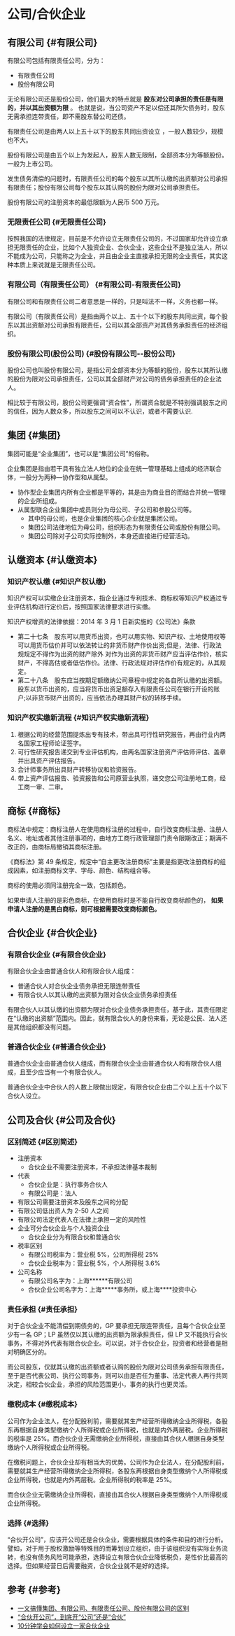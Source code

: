 # 公司/合伙企业


## 有限公司 {#有限公司}

有限公司包括有限责任公司，分为：

-   有限责任公司
-   股份有限公司

无论有限公司还是股份公司，他们最大的特点就是 **股东对公司承担的责任是有限的，并以其出资额为限** 。 也就是说，当公司资产不足以偿还其所欠债务时，股东无需承担连带责任，即不需股东替公司还债。

有限责任公司是由两人以上五十以下的股东共同出资设立 ，一般人数较少，规模也不大。

股份有限公司是由五个以上为发起人，股东人数无限制，全部资本分为等额股份。一般为上市公司。

发生债务清偿的问题时，有限责任公司的每个股东以其所认缴的出资额对公司承担有限责任；股份有限公司每个股东以其认购的股份为限对公司承担责任。

股份有限公司的注册资本的最低限额为人民币 500 万元。


### 无限责任公司 {#无限责任公司}

按照我国的法律规定，目前是不允许设立无限责任公司的，不过国家却允许设立承担无限责任的企业，比如个人独资企业、合伙企业，这些企业不是独立法人，所以不能成为公司，只能称之为企业，并且由企业主直接承担无限的企业责任，其实这种本质上来说就是无限责任公司。


### 有限公司（有限责任公司） {#有限公司-有限责任公司}

有限公司和有限责任公司二者意思是一样的，只是叫法不一样，义务也都一样。

有限公司（有限责任公司）是指由两个以上、五十个以下的股东共同出资，每个股东以其出资额对公司承担有限责任，公司以其全部资产对其债务承担责任的经济组织。


### 股份有限公司(股份公司) {#股份有限公司--股份公司}

股份公司也叫股份有限公司，是指公司全部资本分为等额的股份，股东以其所认缴的股份为限对公司承担责任，公司以其全部财产对公司的债务承担责任的企业法人。

相比较于有限公司，股份公司更强调“资合性”，所谓资合就是不特别强调股东之间的信任，因为人数众多，所以股东之间可以不认识，或者不需要认识.


## 集团 {#集团}

集团可能是“企业集团”，也可以是“集团公司”的俗称。

企业集团是指由若干具有独立法人地位的企业在统一管理基础上组成的经济联合体，一般分为两种—协作型和从属型。

-   协作型企业集团内所有企业都是平等的，其是由为商业目的而结合并统一管理的企业所组成。
-   从属型联合企业集团中成员则分为母公司、子公司和参股公司等。
    -   其中的母公司，也是企业集团的核心企业就是集团公司。
    -   集团公司法律地位为母公司，组织形态为有限责任公司或股份有限公司。
    -   集团公司除对子公司实际控制外，本身还直接进行经营活动。


## 认缴资本 {#认缴资本}


### 知识产权认缴 {#知识产权认缴}

知识产权可以实缴企业注册资本，指企业通过专利技术、商标权等知识产权通过专业评估机构进行定价后，按照国家法律要求进行实缴。

知识产权增资的法律依据：2014 年 3 月 1 日新实施的《公司法》条款

-   第二十七条　股东可以用货币出资，也可以用实物、知识产权、土地使用权等可以用货币估价并可以依法转让的非货币财产作价出资;但是，法律、行政法规规定不得作为出资的财产除外 对作为出资的非货币财产应当评估作价，核实财产，不得高估或者低估作价。法律、行政法规对评估作价有规定的，从其规定。
-   第二十八条　股东应当按期足额缴纳公司章程中规定的各自所认缴的出资额。股东以货币出资的，应当将货币出资足额存入有限责任公司在银行开设的账户;以非货币财产出资的，应当依法办理其财产权的转移手续。


### 知识产权实缴新流程 {#知识产权实缴新流程}

1.  根据公司的经营范围提炼出专有技术，带出具可行性研究报告，再由行业内两名国家工程师论证签字。
2.  可行性研究报告递交到专业评估机构，由两名国家注册资产评估师评估、盖章并出具资产评估报告。
3.  会计师事务所出具财产转移协议和验资报告。
4.  带上资产评估报告、验资报告和公司原营业执照，递交您公司注册地工商，经工商一审、二审。


## 商标 {#商标}

商标法中规定：商标注册人在使用商标注册的过程中，自行改变商标注册、注册人名义、地址或者其他注册事项的，由地方工商行政管理部门责令限期改正；期满不改正的，由商标局撤销其商标注册。

《商标法》第 49 条规定，规定中“自主更改注册商标”主要是指更改注册商标的组成因素，如注册商标文字、字母、颜色、结构组合等。

商标的使用必须同注册完全一致，包括颜色。

如果申请人注册的是彩色商标，在使用商标时是不能自行改变商标颜色的， **如果申请人注册的是黑白商标，则可根据需要改变商标颜色。**


## 合伙企业 {#合伙企业}


### 有限合伙企业 {#有限合伙企业}

有限合伙企业由普通合伙人和有限合伙人组成：

-   普通合伙人对合伙企业债务承担无限连带责任
-   有限合伙人以其认缴的出资额为限对合伙企业债务承担责任

有限合伙人以其认缴的出资额为限对合伙企业债务承担责任，基于此，其责任限定在“认缴的出资额”范围内。因此，就有限合伙人的身份来看，无论是公民、法人还是其他组织都没有问题。


### 普通合伙企业 {#普通合伙企业}

普通合伙企业由普通合伙人组成，而有限合伙企业由普通合伙人和有限合伙人组成，且至少应当有一个有限合伙人。

普通合伙企业中合伙人的人数上限做出规定，有限合伙企业由二个以上五十个以下合伙人设立。


## 公司及合伙 {#公司及合伙}


### 区别简述 {#区别简述}

-   注册资本
    -   合伙企业不需要注册资本，不承担法律基本裁制
-   代表
    -   合伙企业是：执行事务合伙人
    -   有限公司是：法人
-   有限公司需要注册资本及股东之间的分配
-   有限公司低出资人为 2-50 人之间
-   有限公司法定代表人在法律上承担一定的风险性
-   企业可分合伙企业与个人独资企业
    -   合伙企业分为有限合伙和普通合伙
-   税率区别
    -   有限公司税率为：营业税 5%，公司所得税 25%
    -   合伙企业税率为：营业税 5%，个人所得税 3.6%
-   公司名称
    -   有限公司名字为：上海\*\*\*\*\*\*有限公司
    -   合伙企业公司名字为：上海\*\*\*\*\*事务所，或上海\*\*\*\*投资中心


### 责任承担 {#责任承担}

对于合伙企业不能清偿到期债务的，GP 要承担无限连带责任，且每个合伙企业至少有一名 GP；LP 虽然仅以其认缴的出资额为限承担责任，但 LP 又不能执行合伙事务，不得对外代表有限合伙企业。可以说，对于合伙企业，投资者和经营者是相对明确区分的。

而公司股东，仅就其认缴的出资额或者认购的股份为限对公司债务承担有限责任，至于是否代表公司、执行公司事务，则可以由是否任为董事、法定代表人再行共同决定，相较合伙企业，承担的风险范围更小，事务的执行也更灵活。


### 缴税成本 {#缴税成本}

公司作为企业法人，在分配股利前，需要就其生产经营所得缴纳企业所得税，各股东再根据自身类型缴纳个人所得税或企业所得税，也就是内外两层税。企业所得税的税率是 25%。而合伙企业无需缴纳企业所得税，直接由其合伙人根据自身类型缴纳个人所得税或企业所得税。

在缴税问题上，合伙企业却有相当大的优势。公司作为企业法人，在分配股利前，需要就其生产经营所得缴纳企业所得税，各股东再根据自身类型缴纳个人所得税或企业所得税，也就是内外两层税。企业所得税的税率是 25%。

而合伙企业无需缴纳企业所得税，直接由其合伙人根据自身类型缴纳个人所得税或企业所得税。


### 选择 {#选择}

“合伙开公司”，应该开公司还是合伙企业，需要根据具体的条件和目的进行分析。譬如，对于用于股权激励等特殊目的而筹划设立组织，由于该组织没有实际业务流转，也没有债务风险可能承担，选择设立有限合伙企业降低税负，是性价比最高的选择。但如果经营日后需要融资，合伙企业就不是好的选择。


## 参考 {#参考}

-   [一文搞懂集团、有限公司、有限责任公司、股份有限公司的区别](https://www.isolves.com/cj/gs/2022-03-21/51504.html)
-   [“合伙开公司”，到底开“公司”还是“合伙”](https://zhuanlan.zhihu.com/p/36146429)
-   [10分钟学会如何设立一家合伙企业](https://zhuanlan.zhihu.com/p/146771650)
